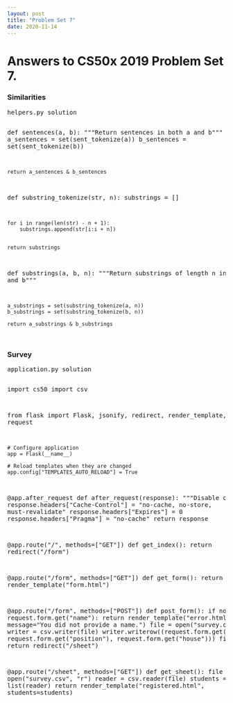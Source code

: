```yaml
---
layout: post
title: "Problem Set 7"
date: 2020-11-14
---
```


<h1>Answers to CS50x 2019 Problem Set 7.
</h1>

<h3>Similarities </h3>
<PRE>
helpers.py solution

def sentences(a, b):
    """Return sentences in both a and b"""
    a_sentences = set(sent_tokenize(a))
    b_sentences = set(sent_tokenize(b))

    return a_sentences & b_sentences


def substring_tokenize(str, n):
    substrings = []

    for i in range(len(str) - n + 1):
        substrings.append(str[i:i + n])


    return substrings


def substrings(a, b, n):
    """Return substrings of length n in both a and b"""

    a_substrings = set(substring_tokenize(a, n))
    b_substrings = set(substring_tokenize(b, n))

    return a_substrings & b_substrings

</PRE>

<h3>Survey </h3>
<PRE>
application.py solution

import cs50
import csv

from flask import Flask, jsonify, redirect, render_template, request

    # Configure application
    app = Flask(__name__)

    # Reload templates when they are changed
    app.config["TEMPLATES_AUTO_RELOAD"] = True


@app.after_request
def after_request(response):
    """Disable caching"""
    response.headers["Cache-Control"] = "no-cache, no-store, must-revalidate"
    response.headers["Expires"] = 0
    response.headers["Pragma"] = "no-cache"
    return response


@app.route("/", methods=["GET"])
def get_index():
    return redirect("/form")


@app.route("/form", methods=["GET"])
def get_form():
    return render_template("form.html")


@app.route("/form", methods=["POST"])
def post_form():
    if not request.form.get("name"):
        return render_template("error.html", message="You did not provide a name.")
    file = open("survey.csv", "a")
    writer = csv.writer(file)
    writer.writerow((request.form.get("name"), request.form.get("position"), request.form.get("house")))
    file.close()
    return redirect("/sheet")

@app.route("/sheet", methods=["GET"])
def get_sheet():
    file = open("survey.csv", "r")
    reader = csv.reader(file)
    students = list(reader)
    return render_template("registered.html", students=students)


</PRE>
